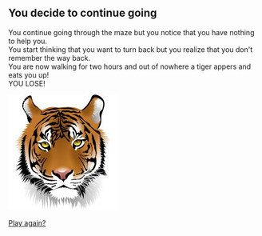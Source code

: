 ## You decide to continue going   
   
You continue going through the maze but you notice that you have nothing to help you.   
You start thinking that you want to turn back but you realize that you don't remember the way back.   
You are now walking for two hours and out of nowhere a tiger appers and eats you up!   
YOU LOSE!  

![Tiger](../images/tiger.jpeg)
   
   
[Play again?](letter.md)